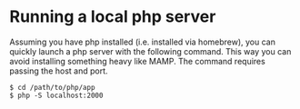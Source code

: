 # Running a local php server

Assuming you have php installed (i.e. installed via homebrew), you can quickly launch a php server with the following command. This way you can avoid installing something heavy like MAMP. The command requires passing the host and port.

	$ cd /path/to/php/app
	$ php -S localhost:2000